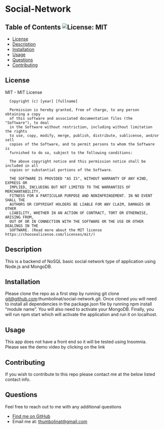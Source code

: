 # Social-Network  
  
   ## Table of Contents ![License: MIT](https://img.shields.io/badge/License-MIT-yellow.svg)
  * [ License ](#license)
  * [ Description ](#about)
  * [ Installation ](#installation)
  * [ Usage ](#usage)
  * [ Questions ](#questions)
  * [ Contributing ](#contribution)
  

  <a name="license"></a>
  ## License
  MIT - MIT License

      Copyright (c) [year] [fullname]
      
      Permission is hereby granted, free of charge, to any person obtaining a copy
      of this software and associated documentation files (the "Software"), to deal
      in the Software without restriction, including without limitation the rights
      to use, copy, modify, merge, publish, distribute, sublicense, and/or sell
      copies of the Software, and to permit persons to whom the Software is
      furnished to do so, subject to the following conditions:
      
      The above copyright notice and this permission notice shall be included in all
      copies or substantial portions of the Software.
      
      THE SOFTWARE IS PROVIDED "AS IS", WITHOUT WARRANTY OF ANY KIND, EXPRESS OR
      IMPLIED, INCLUDING BUT NOT LIMITED TO THE WARRANTIES OF MERCHANTABILITY,
      FITNESS FOR A PARTICULAR PURPOSE AND NONINFRINGEMENT. IN NO EVENT SHALL THE
      AUTHORS OR COPYRIGHT HOLDERS BE LIABLE FOR ANY CLAIM, DAMAGES OR OTHER
      LIABILITY, WHETHER IN AN ACTION OF CONTRACT, TORT OR OTHERWISE, ARISING FROM,
      OUT OF OR IN CONNECTION WITH THE SOFTWARE OR THE USE OR OTHER DEALINGS IN THE
      SOFTWARE. (Read more about the MIT license https://choosealicense.com/licenses/mit/)

  <a name="about"></a>

  ## Description

  This is a backend of NoSQL basic social network type of application using Node.js and MongoDB.
 
  <a name="installation"></a>
  
  ## Installation
  
  Please clone the repo as a first step by running git clone git@github.com:thumbolinat/social-network.git. Once cloned you will need to install all dependencies in the package.json file by running npm install “module name”. You will also need to activate your MongoDB. Finally, you will run npm start which will activate the application and run it on localhost.
  
  <a name="usage"></a>
 
 ## Usage
  
  This app does not have a front end so it will be tested using Insomnia.  Please see the demo video by clicking on the link 
    
  <a name="contribution"></a>
  ## Contributing
  If you wish to contribute to this repo please contact me at the below listed contact info.
  
  <a name="questions"></a>
 
  ## Questions
 
  Feel free to reach out to me with any additional questions
  * [Find me on GitHub](https://github.com/thumbolinat@gmail.com/)
  * Email me at: thumbolinat@gmail.com
